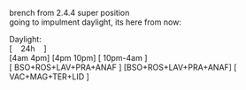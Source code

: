 brench from 2.4.4 super position  
going to impulment daylight, its here from now:  

Daylight:  
[&nbsp;&nbsp;&nbsp;&nbsp;24h&nbsp;&nbsp;&nbsp;&nbsp;]  
[4am                                     4pm] [4pm             10pm] [     10pm-4am      ]  
[            BSO+ROS+LAV+PRA+ANAF           ] [BSO+ROS+LAV+PRA+ANAF] [  VAC+MAG+TER+LID  ]  
